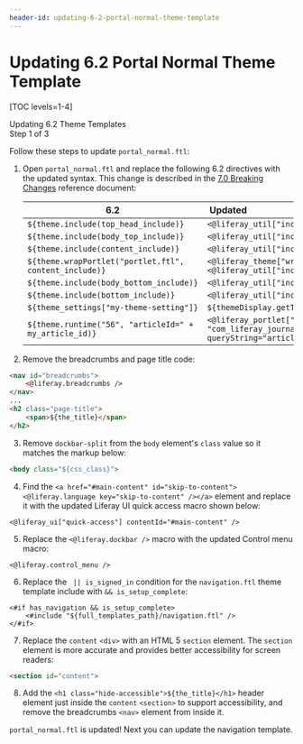 ```yaml
---
header-id: updating-6-2-portal-normal-theme-template
---
```


# Updating 6.2 Portal Normal Theme Template

[TOC levels=1-4]

<div class="learn-path-step">
    <p>Updating 6.2 Theme Templates<br>Step 1 of 3</p>
</div>

Follow these steps to update `portal_normal.ftl`:

1.  Open `portal_normal.ftl` and replace the following 6.2 directives with the 
    updated syntax. This change is described in the [7.0 Breaking Changes](/docs/7-0/reference/-/knowledge_base/r/breaking-changes#taglibs-are-no-longer-accessible-via-the-theme-variable-in-freemarker) 
    reference document:

      6.2                                |  &nbsp;Updated                                                                                                                     |
    ------------------------------------ |:------------------------------------------------------------------------------------------------------------------------------ |
    `${theme.include(top_head_include)}`                   | `<@liferay_util["include"] page=top_head_include />`                                                         |
    `${theme.include(body_top_include)}`                   | `<@liferay_util["include"] page=body_top_include />`                                                         |
    `${theme.include(content_include)}`                    | `<@liferay_util["include"] page=content_include />`                                                          |
    `${theme.wrapPortlet("portlet.ftl", content_include)}` | `<@liferay_theme["wrap-portlet"] page="portlet.ftl"> <@liferay_util["include"] page=content_include /> </@>` |
    `${theme.include(body_bottom_include)}`                | `<@liferay_util["include"] page=body_bottom_include />`                                                      |
    `${theme.include(bottom_include)}`                     | `<@liferay_util["include"] page=bottom_include />`                                                           |
    `${theme_settings["my-theme-setting"]}`                | `${themeDisplay.getThemeSetting("my-theme-setting")}`                                                                      |
    `${theme.runtime("56", "articleId=" + my_article_id)}` | `<@liferay_portlet["runtime"] portletName=`<br/>`"com_liferay_journal_content_web_portlet_JournalContentPortlet"` <br/>`queryString="articleId=" + my_article_id />`|

2.  Remove the breadcrumbs and page title code:

```html
<nav id="breadcrumbs">		
    <@liferay.breadcrumbs />		
</nav>
...
<h2 class="page-title">
    <span>${the_title}</span>
</h2>
```

3.  Remove `dockbar-split` from the `body` element's `class` value so it matches 
    the markup below:

```html    
<body class="${css_class}">
```

4.  Find the 
    `<a href="#main-content" id="skip-to-content"><@liferay.language key="skip-to-content" /></a>` 
    element and replace it with the updated Liferay UI quick access macro shown 
    below:

```markup    
<@liferay_ui["quick-access"] contentId="#main-content" />
```

5.  Replace the `<@liferay.dockbar />` macro with the updated Control menu 
    macro:

```markup
<@liferay.control_menu />
```

6.  Replace the ` || is_signed_in` condition for the `navigation.ftl` theme template include with `&& is_setup_complete`:

```markup    
<#if has_navigation && is_setup_complete>
	<#include "${full_templates_path}/navigation.ftl" />
</#if>
```

7.  Replace the `content` `<div>` with an HTML 5 `section` element. The `section` 
    element is more accurate and provides better accessibility for screen 
    readers:

```html
<section id="content">
```

8.  Add the `<h1 class="hide-accessible">${the_title}</h1>` header element just 
    inside the `content` `<section>` to support accessibility, and remove the breadcrumbs `<nav>` element from inside it.

`portal_normal.ftl` is updated! Next you can update the navigation template. 
